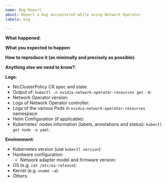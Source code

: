 ```yaml
---
name: Bug Report
about: Report a bug encountered while using Network Operator
labels: bug

---
```


<!-- Please use this template while reporting a bug and provide as much info as possible.
-->


**What happened**:

**What you expected to happen**:

**How to reproduce it (as minimally and precisely as possible)**:

**Anything else we need to know?**:

**Logs**:
- NicClusterPolicy CR spec and state:
- Output of: `kubectl -n nvidia-network-operator-resources get -A`:
- Network Operator version:
- Logs of Network Operator controller:
- Logs of the various Pods in `nvidia-network-operator-resources` namespace:
- Helm Configuration (if applicable):
- Kubernetes' nodes information (labels, annotations and status): `kubectl get node -o yaml`:

**Environment**:
- Kubernetes version (use `kubectl version`): 
- Hardware configuration:
  - Network adapter model and firmware version:
- OS (e.g: `cat /etc/os-release`):
- Kernel (e.g. `uname -a`):
- Others:
